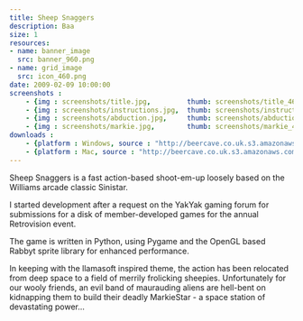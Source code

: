 ```yaml
---
title: Sheep Snaggers
description: Baa
size: 1
resources:
- name: banner_image 
  src: banner_960.png
- name: grid_image 
  src: icon_460.png
date: 2009-02-09 10:00:00
screenshots :
    - {img : screenshots/title.jpg,         thumb: screenshots/title_460.jpg,  title : Titles}
    - {img : screenshots/instructions.jpg,  thumb: screenshots/instructions_460.jpg,  title : How to play}
    - {img : screenshots/abduction.jpg,     thumb: screenshots/abduction_460.jpg,  title : Save those sheepies}
    - {img : screenshots/markie.jpg,        thumb: screenshots/markie_460.jpg,  title : MarkieStar attacks!}
downloads :
    - {platform : Windows, source : "http://beercave.co.uk.s3.amazonaws.com/SheepSnaggers.zip"} 
    - {platform : Mac, source : "http://beercave.co.uk.s3.amazonaws.com/SheepSnaggersMac.zip"} 
---
```


Sheep Snaggers is a fast action-based shoot-em-up loosely based on the Williams arcade classic Sinistar.

I started development after a request on the YakYak gaming forum for submissions for a disk of member-developed games for the annual Retrovision event.

The game is written in Python, using Pygame and the OpenGL based Rabbyt sprite library for enhanced performance.

In keeping with the llamasoft inspired theme, the action has been relocated from deep space to a field of merrily frolicking sheepies. Unfortunately for our wooly friends, an evil band of maurauding aliens are hell-bent on kidnapping them to build their deadly MarkieStar - a space station of devastating power...